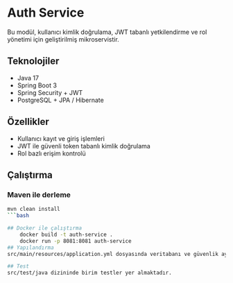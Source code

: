 # Auth Service

Bu modül, kullanıcı kimlik doğrulama, JWT tabanlı yetkilendirme ve rol yönetimi için geliştirilmiş mikroservistir.

## Teknolojiler
- Java 17
- Spring Boot 3
- Spring Security + JWT
- PostgreSQL + JPA / Hibernate

## Özellikler
- Kullanıcı kayıt ve giriş işlemleri
- JWT ile güvenli token tabanlı kimlik doğrulama
- Rol bazlı erişim kontrolü

## Çalıştırma

### Maven ile derleme
```bash
mvn clean install
```bash

## Docker ile çalıştırma
	docker build -t auth-service .
	docker run -p 8081:8081 auth-service
## Yapılandırma
src/main/resources/application.yml dosyasında veritabanı ve güvenlik ayarları bulunmaktadır.

## Test
src/test/java dizininde birim testler yer almaktadır.
